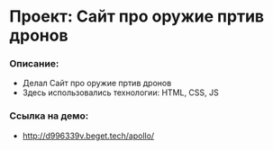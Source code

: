 # Проект: Сайт про оружие пртив дронов

### Описание:

-   Делал Сайт про оружие пртив дронов
-   Здесь использовались технологии: HTML, CSS, JS

### Ссылка на демо:

-   http://d996339v.beget.tech/apollo/
